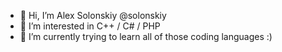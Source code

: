 - 👋 Hi, I’m Alex Solonskiy @solonskiy
- 👀 I’m interested in C++ / C# / PHP
- 🌱 I’m currently trying to learn all of those coding languages :) 

<!---
solonskiy/solonskiy is a ✨ special ✨ repository because its `README.md` (this file) appears on your GitHub profile.
You can click the Preview link to take a look at your changes.
--->
